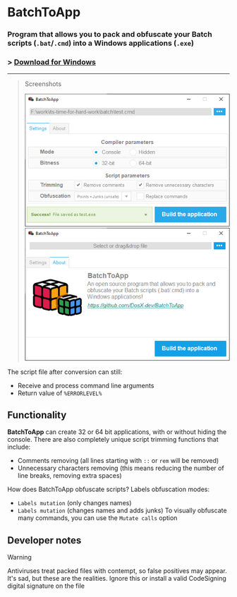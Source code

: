 # BatchToApp
### Program that allows you to **pack** and **obfuscate** your Batch scripts (`.bat`/`.cmd`) into a Windows applications (`.exe`)

### > **[Download for Windows](https://github.com/DosX-dev/BatchToApp/releases/tag/Builds)**

---

> Screenshots
>
> ![](./pics/1.png)
> ![](./pics/2.png)

The script file after conversion can still:
 * Receive and process command line arguments
 * Return value of `%ERRORLEVEL%`

## Functionality
**BatchToApp** can create 32 or 64 bit applications, with or without hiding the console. There are also completely unique script trimming functions that include:
 * Comments removing (all lines starting with `::` or `rem` will be removed)
 * Unnecessary characters removing (this means reducing the number of line breaks, removing extra spaces)

How does BatchToApp obfuscate scripts?
Labels obfuscation modes:
* `Labels mutation` (only changes names)
* `Labels mutation` (changes names and adds junks)
To visually obfuscate many commands, you can use the `Mutate calls` option

## Developer notes
> [!WARNING]
> Antiviruses treat packed files with contempt, so false positives may appear. It's sad, but these are the realities. Ignore this or install a valid CodeSigning digital signature on the file